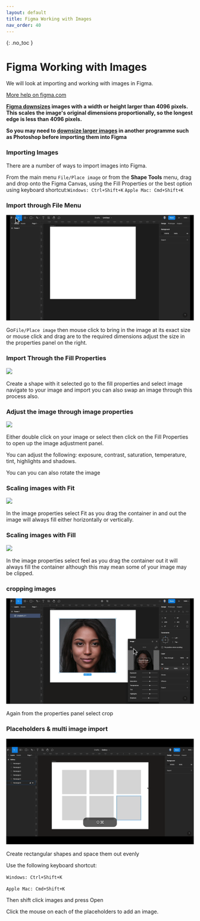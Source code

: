 ```yaml
---
layout: default
title: Figma Working with Images
nav_order: 40
---
```


{: .no_toc }

# Figma Working with Images

We will look at importing and working with images in Figma.

[More help on figma.com](https://help.figma.com/hc/en-us/articles/360041098433-Adjust-the-properties-of-an-image)

**[Figma downsizes](https://help.figma.com/hc/en-us/articles/360040028034) images with a width or height larger than 4096 pixels. This scales the image's original dimensions proportionally, so the longest edge is less than 4096 pixels.**

**So you may need to [downsize larger images](https://youtu.be/S_YFUqhKjdY) in another programme such as Photoshop before importing them into Figma**


### Importing Images

There are a number of ways to import images into Figma.

From the main menu `File/Place image` or from the **Shape Tools** menu, drag and drop onto the Figma Canvas, using the Fill Properties or the best option using keyboard shortcut:`Windows: Ctrl+Shift+K` `Apple Mac: Cmd+Shift+K`

### Import through File Menu

![](images/gifs/2.gif)

Go`File/Place image` then mouse click to bring in the image at its exact size or mouse click and drag are to the required dimensions adjust the size in the properties panel on the right.

### Import Through the Fill Properties

![](images/gifs/1.gif)

Create a shape with it selected go to the fill properties and select image navigate to your image and import you can also swap an image through this process also.

### Adjust the image through image properties

![](images/gifs/3.gif)

Either double click on your image or select then click on the Fill Properties to open up the image adjustment panel.

You can adjust the following: exposure, contrast, saturation, temperature, tint, highlights and shadows.

You can you can also rotate the image

### Scaling images with Fit

![](images/gifs/4.gif)

In the image properties select Fit as you drag the container in and out the image will always fill either horizontally or vertically.

### Scaling images with Fill

![](images/gifs/5.gif)

In the image properties select feel as you drag the container out it will always fill the container although this may mean some of your image may be clipped.

### cropping images

![](images/gifs/6.gif)

Again from the properties panel select crop

### Placeholders & multi image import

![](images/gifs/multi_images_figma.gif)

Create rectangular shapes and space them out evenly

Use the following keyboard shortcut:

`Windows: Ctrl+Shift+K`

`Apple Mac: Cmd+Shift+K`

Then shift click images and press Open

Click the mouse on each of the placeholders to add an image.